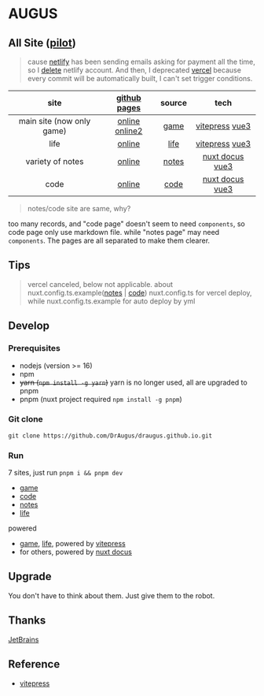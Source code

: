 # AUGUS

## All Site ([pilot][pilot])

> cause [netlify][netlify] has been sending emails asking for payment all the time, so I [delete](https://app.netlify.com/user/settings#danger-zone) netlify account. And then, I deprecated [vercel][vercel] because every commit will be automatically built, I can't set trigger conditions.

| site | [github pages][new-repo] | source | tech|
| :--: |:--: |:--: | :--:|
| main site (now only game)|  [online][site0-1] [online2][site0-2] | [game](./game/) | [vitepress][vitepress] [vue3][vue] |
| life | [online][site6-1] | [life](./life/) | [vitepress][vitepress] [vue3][vue] |
| variety of notes | [online][site1-1] | [notes](./notes/) | [nuxt docus][docus] [vue3][vue] |
| code | [online][site2-1] | [code](./code/) | [nuxt docus][docus] [vue3][vue] |

> notes/code site are same, why?

too many records, and "code page" doesn't seem to need `components`, so code page only use markdown file. while "notes page" may need `components`. The pages are all separated to make them clearer.

## Tips

> vercel canceled, below not applicable.
about nuxt.config.ts.example([notes](./notes/nuxt.config.ts.example) | [code](./code/nuxt.config.ts.example))
> nuxt.config.ts for vercel deploy, while nuxt.config.ts.example for auto deploy by yml

## Develop

### Prerequisites

- nodejs (version >= 16)
- npm
- ~~yarn (`npm install -g yarn`)~~ yarn is no longer used, all are upgraded to pnpm
- pnpm (nuxt project required `npm install -g pnpm`)

### Git clone

```git
git clone https://github.com/DrAugus/draugus.github.io.git
```

### Run

7 sites, just run `pnpm i && pnpm dev`

- [game](./game/)
- [code](./code/)
- [notes](./notes/)
- [life](./life/)

powered

- [game](./game), [life](./life/), powered by [vitepress][vitepress]
- for others, powered by [nuxt docus][docus]

## Upgrade

You don't have to think about them. Just give them to the robot.

## Thanks

[JetBrains](https://www.jetbrains.com/zh-cn/community/opensource/#support)

## Reference

- [vitepress][vitepress]

[pilot]:https://augusmeow.github.io/
[site0-1]: https://draugus.github.io/
[site0-2]: https://augusmeow.github.io/game/
[site1-1]: https://augusmeow.github.io/notes/
[site2-1]: https://augusmeow.github.io/code/
[site6-1]: https://augusmeow.github.io/life/
[netlify]: https://netlify.com/
[vercel]: https://vercel.com/
[docus]: https://docus.dev
[vue]: https://vuejs.org
[vitepress]: https://vitepress.vuejs.org/
[new-repo]: https://github.com/augusmeow/
